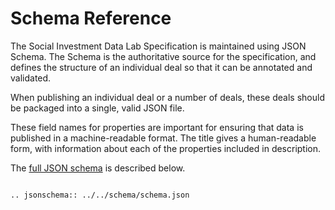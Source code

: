 Schema Reference
================
The Social Investment Data Lab Specification is maintained using JSON Schema. The Schema is the authoritative source for the specification, and defines the structure of an individual deal so that it can be annotated and validated.

When publishing an individual deal or a number of deals, these deals should be packaged into a single, valid JSON file.

These field names for properties are important for ensuring that data is published in a machine-readable format. The title gives a human-readable form, with information about each of the properties included in description.

The [full JSON schema](../_static/docson/index.html#../schema.json$$expand) is described below.<script src="../_static/docson/widget.js" data-schema="../schema.json"> </script>

```eval_rst

.. jsonschema:: ../../schema/schema.json

```
